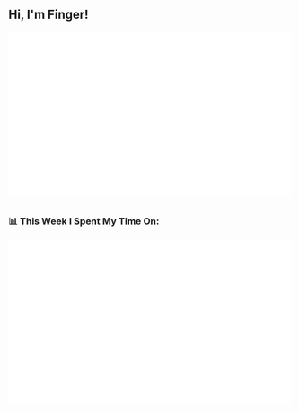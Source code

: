 <h2> Hi, I'm Finger!</h2>

<img align="right" src="https://raw.githubusercontent.com/spianmo/github-stats/master/generated/overview.svg#gh-light-mode-only">

<!-- <img align="right" height="160em" src="https://github-readme-stats-eight-theta.vercel.app/api/top-langs/?username=spianmo&layout=compact&langs_count=8&theme=algolia"/>	 -->
	
```go
package main

type Me struct {
	Name   string
	Job    string
	Code   string
	Skills string
}

func main() {
	me := &Me{
		Name:   "Finger",
		Job:    "Client-side Engineer",
		Code:   "Java, Kotlin, C#, Rust and C++ and Others",
		Skills: "Android, Security, Cross-platform client, NLP, CV, ASR ^o^",
	}
	_ = me
}
```


<h3>📊 This Week I Spent My Time On:</h3>
<img align='right' src="https://raw.githubusercontent.com/spianmo/github-stats/master/generated/languages.svg#gh-light-mode-only">

<!--START_SECTION:waka-->

```txt
Python                 6 hrs 46 mins   ███████▒░░░░░░░░░░░░░░░░░   28.81 %
TypeScript             6 hrs 7 mins    ██████▓░░░░░░░░░░░░░░░░░░   26.06 %
Vue.js                 5 hrs 1 min     █████▒░░░░░░░░░░░░░░░░░░░   21.37 %
JavaScript             1 hr 30 mins    █▓░░░░░░░░░░░░░░░░░░░░░░░   06.44 %
Kotlin                 1 hr 3 mins     █░░░░░░░░░░░░░░░░░░░░░░░░   04.51 %
```

<!--END_SECTION:waka-->
